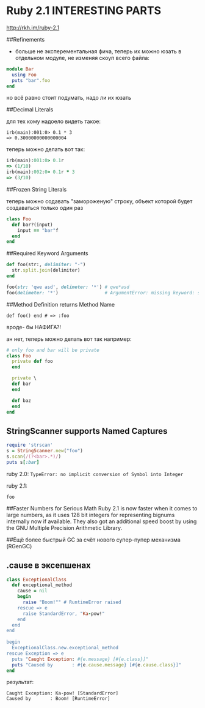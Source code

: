 # Ruby 2.1 INTERESTING PARTS

http://rkh.im/ruby-2.1


##Refinements
 - больше не эксперементальная фича, теперь их можно юзать в отдельном модуле, не изменяя скоуп всего файла:

```ruby
module Bar
  using Foo
  puts "bar".foo
end
```

но всё равно стоит подумать, надо ли их юзать


##Decimal Literals

для тех кому надоело видеть такое:

```
irb(main):001:0> 0.1 * 3
=> 0.30000000000000004
```

теперь можно делать вот так:

```ruby
irb(main):001:0> 0.1r
=> (1/10)
irb(main):002:0> 0.1r * 3
=> (3/10)
```

##Frozen String Literals

теперь можно содавать "замороженую" строку, объект которой будет создаваться только один раз

```ruby
class Foo
  def bar?(input)
    input == "bar"f
  end
end
```

##Required Keyword Arguments

```ruby
def foo(str:, delimiter: "-")
  str.split.join(delimiter)
end

foo(str: 'qwe asd', delimeter: '*') # qwe*asd
foo(delimeter: '*')                 # ArgumentError: missing keyword: str

```

##Method Definition returns Method Name

```
def foo() end # => :foo
```

вроде- бы НАФИГА?!

ан нет, теперь можно делать вот так например:

```ruby
# only foo and bar will be private
class Foo
  private def foo
  end

  private \
  def bar
  end

  def baz
  end
end
```

## StringScanner supports Named Captures

```ruby
require 'strscan'
s = StringScanner.new("foo")
s.scan(/(?<bar>.*)/)
puts s[:bar]
```

ruby 2.0:
```TypeError: no implicit conversion of Symbol into Integer```

ruby 2.1:

```
foo
```


##Faster Numbers for Serious Math
Ruby 2.1 is now faster when it comes to large numbers, as it uses 128 bit integers 
for representing bignums internally now if available. 
They also got an additional speed boost by using the GNU Multiple Precision Arithmetic Library.

##Ещё более быстрый GC за счёт нового супер-пупер механизма (RGenGC)


## .cause в эксепшенах

```ruby
class ExceptionalClass
  def exceptional_method
    cause = nil
    begin
      raise "Boom!"" # RuntimeError raised
    rescue => e
      raise StandardError, "Ka-pow!"
    end
  end
end
 
begin
  ExceptionalClass.new.exceptional_method
rescue Exception => e
  puts "Caught Exception: #{e.message} [#{e.class}]"
  puts "Caused by       : #{e.cause.message} [#{e.cause.class}]"
end
```

результат:
```
Caught Exception: Ka-pow! [StandardError]
Caused by       : Boom! [RuntimeError]
```